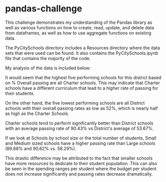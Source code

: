 # pandas-challenge

This challenge demonstrates my understanding of the Pandas library as well as various functions on how to create, read, update, and delete data from dataframes, as well as how to use aggregate functions on existing data.

The PyCitySchools directory includes a Resources directory where the data sets that were used can be found. It also contains the PyCitySchools.ipynb file that contains the majority of the code.

My analysis of the data is included below:

It would seem that the highest five performing schools for this district based on % Overall passing are all Charter schools. This may indicate that Charter schools have a different curriculum that lead to a higher rate of passing for their students.

On the other hand, the five lowest performing schools are all District schools with their overall passing rates as low as 52%, which is nearly half as high as the Charter Schools.

Charter schools tend to perform significantly better than District schools with an average passing rate of 90.43% vs District's average of 53.67%.

If we look at Schools by school size or the total number of students, Small and Medium sized schools have a higher passing rate than Large schools (89.88% and 90.62% vs. 58.29%).

This drastic difference may be attributed to the fact that smaller schools have more resources to dedicate to their student population. This can also be seen in the spending ranges per student where the budget per student does not increase significantly and passing rates decrease dramatically.
